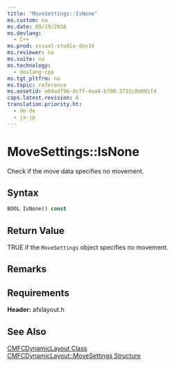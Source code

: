 ```yaml
---
title: "MoveSettings::IsNone"
ms.custom: na
ms.date: 09/19/2016
ms.devlang: 
  - C++
ms.prod: visual-studio-dev14
ms.reviewer: na
ms.suite: na
ms.technology: 
  - devlang-cpp
ms.tgt_pltfrm: na
ms.topic: reference
ms.assetid: e04adf96-dcff-4aa4-bf08-3735c8e001f4
caps.latest.revision: 6
translation.priority.ht: 
  - de-de
  - ja-jp
---
```

# MoveSettings::IsNone
Check if the move data specifies no movement.  
  
## Syntax  
  
```vb  
BOOL IsNone() const  
```  
  
## Return Value  
 TRUE if the `MoveSettings` object specifies no movement.  
  
## Remarks  
  
## Requirements  
 **Header:** afxlayout.h  
  
## See Also  
 [CMFCDynamicLayout Class](../vs140/CMFCDynamicLayout-Class.md)   
 [CMFCDynamicLayout::MoveSettings Structure](../vs140/CMFCDynamicLayout--MoveSettings-Structure.md)